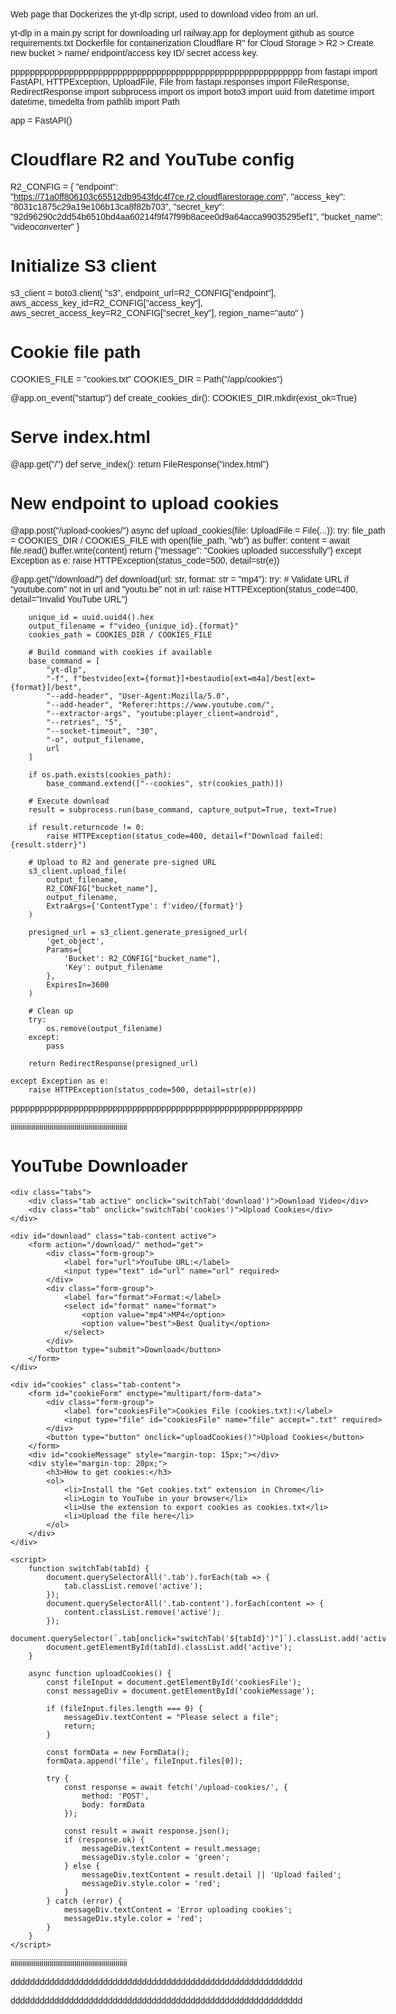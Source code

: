 Web page that Dockerizes the yt-dlp script, used to download video from an url.


yt-dlp in a main.py script for downloading url
railway.app for deployment
github as source
requirements.txt
Dockerfile for containerization
Cloudflare R" for Cloud Storage > R2 > Create new bucket > 
name/ endpoint/access key ID/ secret access key.

pppppppppppppppppppppppppppppppppppppppppppppppppppppppppppp
from fastapi import FastAPI, HTTPException, UploadFile, File
from fastapi.responses import FileResponse, RedirectResponse
import subprocess
import os
import boto3
import uuid
from datetime import datetime, timedelta
from pathlib import Path

app = FastAPI()

# Cloudflare R2 and YouTube config
R2_CONFIG = {
    "endpoint": "https://71a0ff806103c65512db9543fdc4f7ce.r2.cloudflarestorage.com",
    "access_key": "8031c1875c29a19e106b13ca8f82b703",
    "secret_key": "92d96290c2dd54b6510bd4aa60214f9f47f99b8acee0d9a64acca99035295ef1",
    "bucket_name": "videoconverter"
}

# Initialize S3 client
s3_client = boto3.client(
    "s3",
    endpoint_url=R2_CONFIG["endpoint"],
    aws_access_key_id=R2_CONFIG["access_key"],
    aws_secret_access_key=R2_CONFIG["secret_key"],
    region_name="auto"
)

# Cookie file path
COOKIES_FILE = "cookies.txt"
COOKIES_DIR = Path("/app/cookies")

@app.on_event("startup")
def create_cookies_dir():
    COOKIES_DIR.mkdir(exist_ok=True)

# Serve index.html
@app.get("/")
def serve_index():
    return FileResponse("index.html")

# New endpoint to upload cookies
@app.post("/upload-cookies/")
async def upload_cookies(file: UploadFile = File(...)):
    try:
        file_path = COOKIES_DIR / COOKIES_FILE
        with open(file_path, "wb") as buffer:
            content = await file.read()
            buffer.write(content)
        return {"message": "Cookies uploaded successfully"}
    except Exception as e:
        raise HTTPException(status_code=500, detail=str(e))

@app.get("/download/")
def download(url: str, format: str = "mp4"):
    try:
        # Validate URL
        if "youtube.com" not in url and "youtu.be" not in url:
            raise HTTPException(status_code=400, detail="Invalid YouTube URL")
        
        unique_id = uuid.uuid4().hex
        output_filename = f"video_{unique_id}.{format}"
        cookies_path = COOKIES_DIR / COOKIES_FILE
        
        # Build command with cookies if available
        base_command = [
            "yt-dlp",
            "-f", f"bestvideo[ext={format}]+bestaudio[ext=m4a]/best[ext={format}]/best",
            "--add-header", "User-Agent:Mozilla/5.0",
            "--add-header", "Referer:https://www.youtube.com/",
            "--extractor-args", "youtube:player_client=android",
            "--retries", "5",
            "--socket-timeout", "30",
            "-o", output_filename,
            url
        ]
        
        if os.path.exists(cookies_path):
            base_command.extend(["--cookies", str(cookies_path)])
        
        # Execute download
        result = subprocess.run(base_command, capture_output=True, text=True)
        
        if result.returncode != 0:
            raise HTTPException(status_code=400, detail=f"Download failed: {result.stderr}")

        # Upload to R2 and generate pre-signed URL
        s3_client.upload_file(
            output_filename,
            R2_CONFIG["bucket_name"],
            output_filename,
            ExtraArgs={'ContentType': f'video/{format}'}
        )
        
        presigned_url = s3_client.generate_presigned_url(
            'get_object',
            Params={
                'Bucket': R2_CONFIG["bucket_name"],
                'Key': output_filename
            },
            ExpiresIn=3600
        )

        # Clean up
        try:
            os.remove(output_filename)
        except:
            pass

        return RedirectResponse(presigned_url)
        
    except Exception as e:
        raise HTTPException(status_code=500, detail=str(e))
pppppppppppppppppppppppppppppppppppppppppppppppppppppppppppp

iiiiiiiiiiiiiiiiiiiiiiiiiiiiiiiiiiiiiiiiiiiiiiiiiiiiiiiiiiii
<!DOCTYPE html>
<html>
<head>
    <title>YouTube Downloader</title>
    <style>
        body { font-family: Arial, sans-serif; max-width: 600px; margin: 0 auto; padding: 20px; }
        .form-group { margin-bottom: 15px; }
        label { display: block; margin-bottom: 5px; }
        input[type="text"], select { width: 100%; padding: 8px; }
        button { padding: 10px 15px; background: #0066ff; color: white; border: none; cursor: pointer; }
        .tabs { display: flex; margin-bottom: 20px; }
        .tab { padding: 10px 20px; cursor: pointer; border: 1px solid #ddd; }
        .tab.active { background: #0066ff; color: white; }
        .tab-content { display: none; }
        .tab-content.active { display: block; }
    </style>
</head>
<body>
    <h1>YouTube Downloader</h1>
    
    <div class="tabs">
        <div class="tab active" onclick="switchTab('download')">Download Video</div>
        <div class="tab" onclick="switchTab('cookies')">Upload Cookies</div>
    </div>
    
    <div id="download" class="tab-content active">
        <form action="/download/" method="get">
            <div class="form-group">
                <label for="url">YouTube URL:</label>
                <input type="text" id="url" name="url" required>
            </div>
            <div class="form-group">
                <label for="format">Format:</label>
                <select id="format" name="format">
                    <option value="mp4">MP4</option>
                    <option value="best">Best Quality</option>
                </select>
            </div>
            <button type="submit">Download</button>
        </form>
    </div>
    
    <div id="cookies" class="tab-content">
        <form id="cookieForm" enctype="multipart/form-data">
            <div class="form-group">
                <label for="cookiesFile">Cookies File (cookies.txt):</label>
                <input type="file" id="cookiesFile" name="file" accept=".txt" required>
            </div>
            <button type="button" onclick="uploadCookies()">Upload Cookies</button>
        </form>
        <div id="cookieMessage" style="margin-top: 15px;"></div>
        <div style="margin-top: 20px;">
            <h3>How to get cookies:</h3>
            <ol>
                <li>Install the "Get cookies.txt" extension in Chrome</li>
                <li>Login to YouTube in your browser</li>
                <li>Use the extension to export cookies as cookies.txt</li>
                <li>Upload the file here</li>
            </ol>
        </div>
    </div>

    <script>
        function switchTab(tabId) {
            document.querySelectorAll('.tab').forEach(tab => {
                tab.classList.remove('active');
            });
            document.querySelectorAll('.tab-content').forEach(content => {
                content.classList.remove('active');
            });
            document.querySelector(`.tab[onclick="switchTab('${tabId}')"]`).classList.add('active');
            document.getElementById(tabId).classList.add('active');
        }

        async function uploadCookies() {
            const fileInput = document.getElementById('cookiesFile');
            const messageDiv = document.getElementById('cookieMessage');
            
            if (fileInput.files.length === 0) {
                messageDiv.textContent = "Please select a file";
                return;
            }

            const formData = new FormData();
            formData.append('file', fileInput.files[0]);

            try {
                const response = await fetch('/upload-cookies/', {
                    method: 'POST',
                    body: formData
                });
                
                const result = await response.json();
                if (response.ok) {
                    messageDiv.textContent = result.message;
                    messageDiv.style.color = 'green';
                } else {
                    messageDiv.textContent = result.detail || 'Upload failed';
                    messageDiv.style.color = 'red';
                }
            } catch (error) {
                messageDiv.textContent = 'Error uploading cookies';
                messageDiv.style.color = 'red';
            }
        }
    </script>
</body>
</html>
iiiiiiiiiiiiiiiiiiiiiiiiiiiiiiiiiiiiiiiiiiiiiiiiiiiiiiiiiiii

dddddddddddddddddddddddddddddddddddddddddddddddddddddddddddd

dddddddddddddddddddddddddddddddddddddddddddddddddddddddddddd
